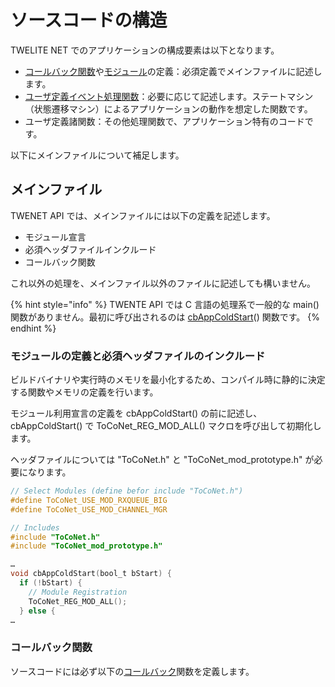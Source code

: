 # ソースコードの構造

TWELITE NET でのアプリケーションの構成要素は以下となります。

* [コールバック関数](../twelite-net-api-ref/krubakku/)や[モジュール](mojru.md)の定義：必須定義でメインファイルに記述します。
* [ユーザ定義イベント処理関数](twenet-fur/yzaibentofur.md)：必要に応じて記述します。ステートマシン（状態遷移マシン）によるアプリケーションの動作を想定した関数です。
* ユーザ定義諸関数：その他処理関数で、アプリケーション特有のコードです。

以下にメインファイルについて補足します。

## メインファイル

TWENET API では、メインファイルには以下の定義を記述します。

* モジュール宣言
* 必須ヘッダファイルインクルード
* コールバック関数

これ以外の処理を、メインファイル以外のファイルに記述しても構いません。

{% hint style="info" %}
TWENTE API では C 言語の処理系で一般的な main() 関数がありません。最初に呼び出されるのは [cbAppColdStart](../twelite-net-api-ref/krubakku/cbappcoldstart.md)() 関数です。
{% endhint %}



### モジュールの定義と必須ヘッダファイルのインクルード

ビルドバイナリや実行時のメモリを最小化するため、コンパイル時に静的に決定する関数やメモリの定義を行います。

モジュール利用宣言の定義を cbAppColdStart() の前に記述し、cbAppColdStart() で ToCoNet_REG_MOD_ALL() マクロを呼び出して初期化します。

ヘッダファイルについては "ToCoNet.h" と "ToCoNet_mod_prototype.h" が必要になります。

```c
// Select Modules (define befor include "ToCoNet.h")
#define ToCoNet_USE_MOD_RXQUEUE_BIG
#define ToCoNet_USE_MOD_CHANNEL_MGR

// Includes
#include "ToCoNet.h"
#include "ToCoNet_mod_prototype.h"

…
void cbAppColdStart(bool_t bStart) {
  if (!bStart) {
    // Module Registration
    ToCoNet_REG_MOD_ALL();
  } else {
…
```

### コールバック関数

ソースコードには必ず以下の[コールバック](../twelite-net-api-ref/krubakku/)関数を定義します。


